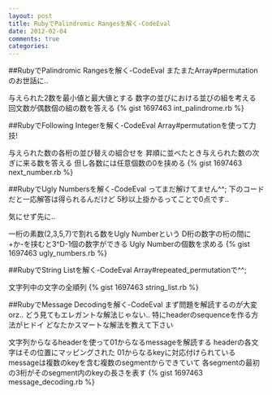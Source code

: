 ```yaml
---
layout: post
title: RubyでPalindromic Rangesを解く-CodeEval
date: 2012-02-04
comments: true
categories:
---
```


##RubyでPalindromic Rangesを解く-CodeEval
またまたArray#permutationのお世話に..

与えられた2数を最小値と最大値とする
数字の並びにおける並びの組を考える
回文数が偶数個の組の数を答える
{% gist 1697463 int_palindrome.rb %}


##RubyでFollowing Integerを解く-CodeEval
Array#permutationを使って力技!

与えられた数の各桁の並び替えの組合せを
昇順に並べたとき与えられた数の次ぎに来る数を答える
但し各数には任意個数の0を挟める
{% gist 1697463 next_number.rb %}


##RubyでUgly Numbersを解く-CodeEval
ってまだ解けてません^^;
下のコードだと一応解答は得られるんだけど
5秒以上掛かるってことで0点です..

気にせず先に..

一桁の素数(2,3,5,7)で割れる数をUgly Numberという
D桁の数字の桁の間に+か-を挟むと3^D-1個の数字ができる
Ugly Numberの個数を求める
{% gist 1697463 ugly_numbers.rb %}


##RubyでString Listを解く-CodeEval
Array#repeated_permutationで^^;

文字列中の文字の全順列
{% gist 1697463 string_list.rb %}

##RubyでMessage Decodingを解く-CodeEval
まず問題を解読するのが大変orz..
どう見てもエレガントな解法じゃない..
特にheaderのsequenceを作る方法がヒドイ
どなたかスマートな解法を教えて下さい

文字列からなるheaderを使って01からなるmessageを解読する
headerの各文字はその位置にマッピングされた
01からなるkeyに対応付けられている
messageは複数のkeyを含む複数のsegmentからできていて
各segmentの最初の3桁がそのsegment内のkeyの長さを表す
{% gist 1697463 message_decoding.rb %}
